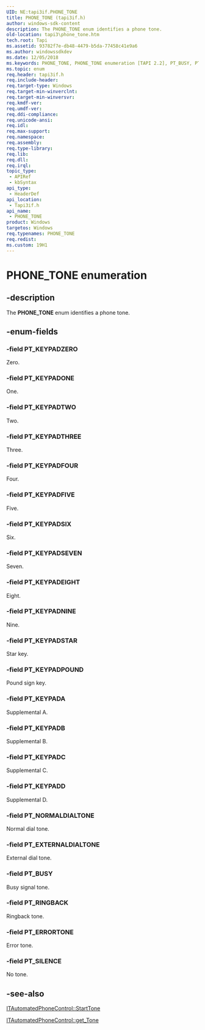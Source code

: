 ```yaml
---
UID: NE:tapi3if.PHONE_TONE
title: PHONE_TONE (tapi3if.h)
author: windows-sdk-content
description: The PHONE_TONE enum identifies a phone tone.
old-location: tapi3\phone_tone.htm
tech.root: Tapi
ms.assetid: 93782f7e-db48-4479-b5da-77458c41e9a6
ms.author: windowssdkdev
ms.date: 12/05/2018
ms.keywords: PHONE_TONE, PHONE_TONE enumeration [TAPI 2.2], PT_BUSY, PT_ERRORTONE, PT_EXTERNALDIALTONE, PT_KEYPADA, PT_KEYPADB, PT_KEYPADC, PT_KEYPADD, PT_KEYPADEIGHT, PT_KEYPADFIVE, PT_KEYPADFOUR, PT_KEYPADNINE, PT_KEYPADONE, PT_KEYPADPOUND, PT_KEYPADSEVEN, PT_KEYPADSIX, PT_KEYPADSTAR, PT_KEYPADTHREE, PT_KEYPADTWO, PT_KEYPADZERO, PT_NORMALDIALTONE, PT_RINGBACK, PT_SILENCE, _tapi3_phone_tone, tapi3.phone_tone, tapi3if/PHONE_TONE, tapi3if/PT_BUSY, tapi3if/PT_ERRORTONE, tapi3if/PT_EXTERNALDIALTONE, tapi3if/PT_KEYPADA, tapi3if/PT_KEYPADB, tapi3if/PT_KEYPADC, tapi3if/PT_KEYPADD, tapi3if/PT_KEYPADEIGHT, tapi3if/PT_KEYPADFIVE, tapi3if/PT_KEYPADFOUR, tapi3if/PT_KEYPADNINE, tapi3if/PT_KEYPADONE, tapi3if/PT_KEYPADPOUND, tapi3if/PT_KEYPADSEVEN, tapi3if/PT_KEYPADSIX, tapi3if/PT_KEYPADSTAR, tapi3if/PT_KEYPADTHREE, tapi3if/PT_KEYPADTWO, tapi3if/PT_KEYPADZERO, tapi3if/PT_NORMALDIALTONE, tapi3if/PT_RINGBACK, tapi3if/PT_SILENCE
ms.topic: enum
req.header: tapi3if.h
req.include-header: 
req.target-type: Windows
req.target-min-winverclnt: 
req.target-min-winversvr: 
req.kmdf-ver: 
req.umdf-ver: 
req.ddi-compliance: 
req.unicode-ansi: 
req.idl: 
req.max-support: 
req.namespace: 
req.assembly: 
req.type-library: 
req.lib: 
req.dll: 
req.irql: 
topic_type:
 - APIRef
 - kbSyntax
api_type:
 - HeaderDef
api_location:
 - Tapi3if.h
api_name:
 - PHONE_TONE
product: Windows
targetos: Windows
req.typenames: PHONE_TONE
req.redist: 
ms.custom: 19H1
---
```


# PHONE_TONE enumeration


## -description


The 
<b>PHONE_TONE</b> enum identifies a phone tone.


## -enum-fields




### -field PT_KEYPADZERO

Zero.


### -field PT_KEYPADONE

One.


### -field PT_KEYPADTWO

Two.


### -field PT_KEYPADTHREE

Three.


### -field PT_KEYPADFOUR

Four.


### -field PT_KEYPADFIVE

Five.


### -field PT_KEYPADSIX

Six.


### -field PT_KEYPADSEVEN

Seven.


### -field PT_KEYPADEIGHT

Eight.


### -field PT_KEYPADNINE

Nine.


### -field PT_KEYPADSTAR

Star key.


### -field PT_KEYPADPOUND

Pound sign key.


### -field PT_KEYPADA

Supplemental A.


### -field PT_KEYPADB

Supplemental B.


### -field PT_KEYPADC

Supplemental C.


### -field PT_KEYPADD

Supplemental D.


### -field PT_NORMALDIALTONE

Normal dial tone.


### -field PT_EXTERNALDIALTONE

External dial tone.


### -field PT_BUSY

Busy signal tone.


### -field PT_RINGBACK

Ringback tone.


### -field PT_ERRORTONE

Error tone.


### -field PT_SILENCE

No tone.


## -see-also




<a href="https://docs.microsoft.com/windows/desktop/api/tapi3if/nf-tapi3if-itautomatedphonecontrol-starttone">ITAutomatedPhoneControl::StartTone</a>



<a href="https://docs.microsoft.com/windows/desktop/api/tapi3if/nf-tapi3if-itautomatedphonecontrol-get_tone">ITAutomatedPhoneControl::get_Tone</a>
 

 


